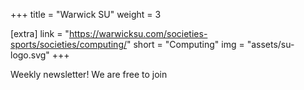+++
title = "Warwick SU"
weight = 3

[extra]
link = "https://warwicksu.com/societies-sports/societies/computing/"
short = "Computing"
img = "assets/su-logo.svg"
+++

Weekly newsletter! We are free to join